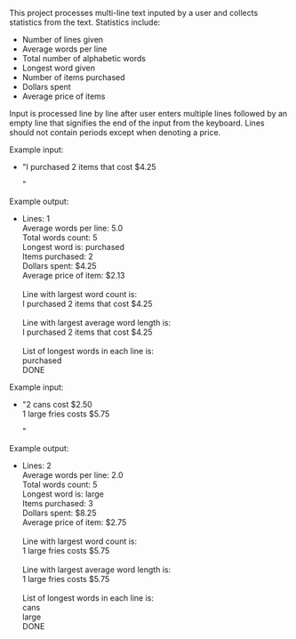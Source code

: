 This project processes multi-line text inputed by a user and collects statistics from the text. Statistics include:
 * Number of lines given
 * Average words per line
 * Total number of alphabetic words 
 * Longest word given
 * Number of items purchased
 * Dollars spent
 * Average price of items
 
 Input is processed line by line after user enters multiple lines followed by an empty line that signifies the end of the input from the keyboard. Lines should not contain periods except when denoting a price.
 
Example input:
 
 * "I purchased 2 items that cost $4.25
    
   "
 
Example output:
 
 * Lines: 1  
Average words per line: 5.0  
Total words count: 5  
Longest word is: purchased  
Items purchased: 2  
Dollars spent: $4.25  
Average price of item: $2.13  
<br>Line with largest word count is:  
I purchased 2 items that cost $4.25  
<br>Line with largest average word length is:  
I purchased 2 items that cost $4.25  
<br>List of longest words in each line is:  
purchased  
DONE  

Example input:
   
 * "2 cans cost $2.50<br>
    1 large fries costs $5.75
   
   " 	

Example output:
 
 * Lines: 2  
Average words per line: 2.0  
Total words count: 5  
Longest word is: large  
Items purchased: 3  
Dollars spent: $8.25  
Average price of item: $2.75  
<br>Line with largest word count is:  
1 large fries costs $5.75  
<br>Line with largest average word length is:  
1 large fries costs $5.75  
<br>List of longest words in each line is:  
cans  
large  
DONE

